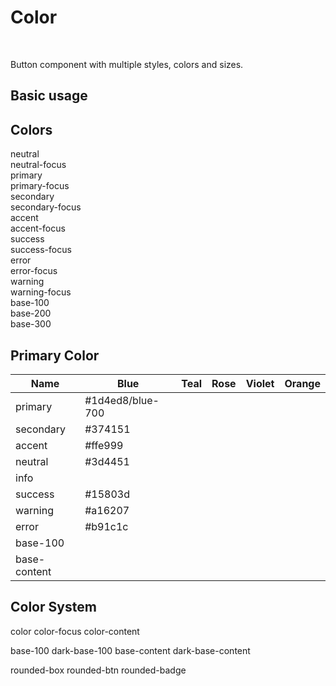 # Color

<br />

Button component with multiple styles, colors and sizes.

## Basic usage

<div>
  <h2 class="font-semibold text-sm mt-10">Colors</h2>
  <div class="box-component">
    <div class="flex flex-wrap gap-2">
      <div>
        <div class="h-15 w-30 bg-neutral flex justify-center items-center rounded-t-$rounded-btn">
        <div class="text-neutral-content text-sm">neutral</div>
      </div>
      <div class="h-15 w-30 bg-neutral-focus flex justify-center items-center rounded-b-$rounded-btn">
        <div class="text-neutral-content text-sm">neutral-focus</div>
      </div>
    </div>
    <div>
      <div class="h-15 w-30 bg-primary flex justify-center items-center rounded-t-$rounded-btn">
        <div class="text-primary-content text-sm">primary</div>
      </div>
      <div class="h-15 w-30 bg-primary-focus flex justify-center items-center rounded-b-$rounded-btn">
        <div class="text-primary-content text-sm">primary-focus</div>
      </div>
    </div>
    <div>
      <div class="h-15 w-30 bg-secondary flex justify-center items-center rounded-t-$rounded-btn">
        <div class="text-secondary-content text-sm">secondary</div>
      </div>
      <div class="h-15 w-30 bg-secondary-focus flex justify-center items-center rounded-b-$rounded-btn">
        <div class="text-secondary-content text-sm">secondary-focus</div>
      </div>
    </div>
    <div>
      <div class="h-15 w-30 bg-accent flex justify-center items-center rounded-t-$rounded-btn">
        <div class="text-accent-content text-sm">accent</div>
      </div>
      <div class="h-15 w-30 bg-accent-focus flex justify-center items-center rounded-b-$rounded-btn">
        <div class="text-accent-content text-sm">accent-focus</div>
      </div>
    </div>
    <div>
      <div class="h-15 w-30 bg-success flex justify-center items-center rounded-t-$rounded-btn">
        <div class="text-success-content text-sm">success</div>
      </div>
      <div class="h-15 w-30 bg-success-focus flex justify-center items-center rounded-b-$rounded-btn">
        <div class="text-success-content text-sm">success-focus</div>
      </div>
    </div>
      <div>
        <div class="h-15 w-30 bg-error flex justify-center items-center rounded-t-$rounded-btn">
          <div class="text-error-content text-sm">error</div>
        </div>
        <div class="h-15 w-30 bg-error-focus flex justify-center items-center rounded-b-$rounded-btn">
          <div class="text-error-content text-sm">error-focus</div>
        </div>
      </div>
      <div>
        <div class="h-15 w-30 bg-warning flex justify-center items-center rounded-t-$rounded-btn">
          <div class="text-warning-content text-sm">warning</div>
        </div>
        <div class="h-15 w-30 bg-warning-focus flex justify-center items-center rounded-b-$rounded-btn">
          <div class="text-warning-content text-sm">warning-focus</div>
        </div>
      </div>
      <div>
        <div class="h-10 w-30 bg-base-100 flex justify-center items-center rounded-t-$rounded-btn">
          <div class="text-base-content text-sm">base-100</div>
        </div>
        <div class="h-10 w-30 bg-base-200 flex justify-center items-center">
          <div class="text-base-content  text-sm">base-200</div>
        </div>
        <div class="h-10 w-30 bg-base-300 flex justify-center items-center rounded-b-$rounded-btn">
          <div class="text-base-content  text-sm">base-300</div>
        </div>
      </div>
    </div>
  </div>
</div>

## Primary Color

| Name         | Blue             | Teal | Rose | Violet | Orange |
| ------------ | ---------------- | ---- | ---- | ------ | ------ |
| primary      | #1d4ed8/blue-700 |
| secondary    | #374151          |
| accent       | #ffe999          |
| neutral      | #3d4451          |
| info         |                  |
| success      | #15803d          |
| warning      | #a16207          |
| error        | #b91c1c          |
| base-100     |                  |
| base-content |                  |

## Color System

color
color-focus
color-content

base-100
dark-base-100
base-content
dark-base-content

rounded-box
rounded-btn
rounded-badge